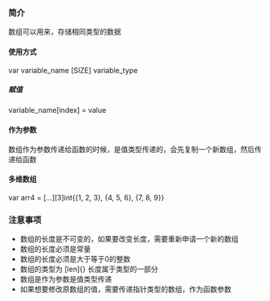 ### 简介

数组可以用来，存储相同类型的数据

#### 使用方式
var  variable_name  [SIZE] variable_type

##### 赋值
variable_name[index] = value


#### 作为参数
数组作为参数传递给函数的时候，是值类型传递的，会先复制一个新数组，然后传递给函数


#### 多维数组
var arr4 = [...][3]int{{1, 2, 3}, {4, 5, 6}, {7, 8, 9}}



### 注意事项

- 数组的长度是不可变的，如果要改变长度，需要重新申请一个新的数组
- 数组的长度必须是常量
- 数组的长度必须是大于等于0的整数
- 数组的类型为 [len]{} 长度属于类型的一部分
- 数组是作为参数是值类型传递
- 如果想要修改原数组的值，需要传递指针类型的数组，作为函数参数